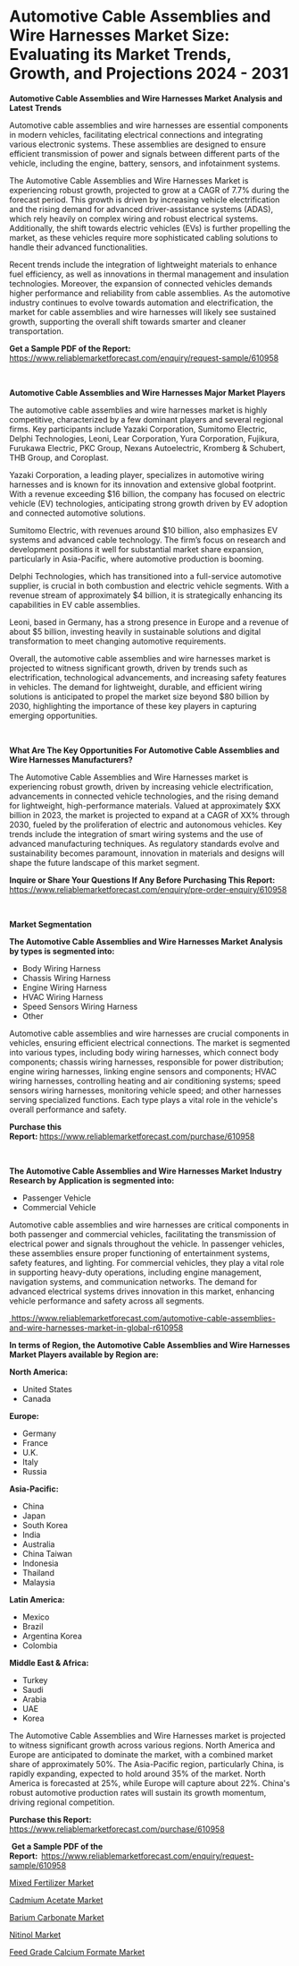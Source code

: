 <p><h1>Automotive Cable Assemblies and Wire Harnesses Market Size: Evaluating its Market Trends, Growth, and Projections 2024 - 2031</h1></p><p><strong>Automotive Cable Assemblies and Wire Harnesses Market Analysis and Latest Trends</strong></p>
<p><p>Automotive cable assemblies and wire harnesses are essential components in modern vehicles, facilitating electrical connections and integrating various electronic systems. These assemblies are designed to ensure efficient transmission of power and signals between different parts of the vehicle, including the engine, battery, sensors, and infotainment systems.</p><p>The Automotive Cable Assemblies and Wire Harnesses Market is experiencing robust growth, projected to grow at a CAGR of 7.7% during the forecast period. This growth is driven by increasing vehicle electrification and the rising demand for advanced driver-assistance systems (ADAS), which rely heavily on complex wiring and robust electrical systems. Additionally, the shift towards electric vehicles (EVs) is further propelling the market, as these vehicles require more sophisticated cabling solutions to handle their advanced functionalities.</p><p>Recent trends include the integration of lightweight materials to enhance fuel efficiency, as well as innovations in thermal management and insulation technologies. Moreover, the expansion of connected vehicles demands higher performance and reliability from cable assemblies. As the automotive industry continues to evolve towards automation and electrification, the market for cable assemblies and wire harnesses will likely see sustained growth, supporting the overall shift towards smarter and cleaner transportation.</p></p>
<p><strong>Get a Sample PDF of the Report:&nbsp;</strong> <a href="https://www.reliablemarketforecast.com/enquiry/request-sample/610958?utm_campaign=1108&utm_medium=2&utm_source=Github&utm_content=ia&utm_term=10122024&utm_id=automotive-cable-assemblies-and-wire-harnesses">https://www.reliablemarketforecast.com/enquiry/request-sample/610958</a></p>
<p>&nbsp;</p>
<p><strong>Automotive Cable Assemblies and Wire Harnesses Major Market Players</strong></p>
<p><p>The automotive cable assemblies and wire harnesses market is highly competitive, characterized by a few dominant players and several regional firms. Key participants include Yazaki Corporation, Sumitomo Electric, Delphi Technologies, Leoni, Lear Corporation, Yura Corporation, Fujikura, Furukawa Electric, PKC Group, Nexans Autoelectric, Kromberg & Schubert, THB Group, and Coroplast.</p><p>Yazaki Corporation, a leading player, specializes in automotive wiring harnesses and is known for its innovation and extensive global footprint. With a revenue exceeding $16 billion, the company has focused on electric vehicle (EV) technologies, anticipating strong growth driven by EV adoption and connected automotive solutions.</p><p>Sumitomo Electric, with revenues around $10 billion, also emphasizes EV systems and advanced cable technology. The firm’s focus on research and development positions it well for substantial market share expansion, particularly in Asia-Pacific, where automotive production is booming.</p><p>Delphi Technologies, which has transitioned into a full-service automotive supplier, is crucial in both combustion and electric vehicle segments. With a revenue stream of approximately $4 billion, it is strategically enhancing its capabilities in EV cable assemblies.</p><p>Leoni, based in Germany, has a strong presence in Europe and a revenue of about $5 billion, investing heavily in sustainable solutions and digital transformation to meet changing automotive requirements.</p><p>Overall, the automotive cable assemblies and wire harnesses market is projected to witness significant growth, driven by trends such as electrification, technological advancements, and increasing safety features in vehicles. The demand for lightweight, durable, and efficient wiring solutions is anticipated to propel the market size beyond $80 billion by 2030, highlighting the importance of these key players in capturing emerging opportunities.</p></p>
<p>&nbsp;</p>
<p><strong>What Are The Key Opportunities For Automotive Cable Assemblies and Wire Harnesses Manufacturers?</strong></p>
<p><p>The Automotive Cable Assemblies and Wire Harnesses market is experiencing robust growth, driven by increasing vehicle electrification, advancements in connected vehicle technologies, and the rising demand for lightweight, high-performance materials. Valued at approximately $XX billion in 2023, the market is projected to expand at a CAGR of XX% through 2030, fueled by the proliferation of electric and autonomous vehicles. Key trends include the integration of smart wiring systems and the use of advanced manufacturing techniques. As regulatory standards evolve and sustainability becomes paramount, innovation in materials and designs will shape the future landscape of this market segment.</p></p>
<p><strong>Inquire or Share Your Questions If Any Before Purchasing This Report:</strong> <a href="https://www.reliablemarketforecast.com/enquiry/pre-order-enquiry/610958?utm_campaign=1108&utm_medium=2&utm_source=Github&utm_content=ia&utm_term=10122024&utm_id=automotive-cable-assemblies-and-wire-harnesses">https://www.reliablemarketforecast.com/enquiry/pre-order-enquiry/610958</a></p>
<p>&nbsp;</p>
<p><strong>Market Segmentation</strong></p>
<p><strong>The Automotive Cable Assemblies and Wire Harnesses Market Analysis by types is segmented into:</strong></p>
<p><ul><li>Body Wiring Harness</li><li>Chassis Wiring Harness</li><li>Engine Wiring Harness</li><li>HVAC Wiring Harness</li><li>Speed Sensors Wiring Harness</li><li>Other</li></ul></p>
<p><p>Automotive cable assemblies and wire harnesses are crucial components in vehicles, ensuring efficient electrical connections. The market is segmented into various types, including body wiring harnesses, which connect body components; chassis wiring harnesses, responsible for power distribution; engine wiring harnesses, linking engine sensors and components; HVAC wiring harnesses, controlling heating and air conditioning systems; speed sensors wiring harnesses, monitoring vehicle speed; and other harnesses serving specialized functions. Each type plays a vital role in the vehicle's overall performance and safety.</p></p>
<p><strong>Purchase this Report:&nbsp;</strong><a href="https://www.reliablemarketforecast.com/purchase/610958?utm_campaign=1108&utm_medium=2&utm_source=Github&utm_content=ia&utm_term=10122024&utm_id=automotive-cable-assemblies-and-wire-harnesses">https://www.reliablemarketforecast.com/purchase/610958</a></p>
<p>&nbsp;</p>
<p><strong>The Automotive Cable Assemblies and Wire Harnesses Market Industry Research by Application is segmented into:</strong></p>
<p><ul><li>Passenger Vehicle</li><li>Commercial Vehicle</li></ul></p>
<p><p>Automotive cable assemblies and wire harnesses are critical components in both passenger and commercial vehicles, facilitating the transmission of electrical power and signals throughout the vehicle. In passenger vehicles, these assemblies ensure proper functioning of entertainment systems, safety features, and lighting. For commercial vehicles, they play a vital role in supporting heavy-duty operations, including engine management, navigation systems, and communication networks. The demand for advanced electrical systems drives innovation in this market, enhancing vehicle performance and safety across all segments.</p></p>
<p><a href="https://www.reliablemarketforecast.com/automotive-cable-assemblies-and-wire-harnesses-market-in-global-r610958?utm_campaign=1108&utm_medium=2&utm_source=Github&utm_content=ia&utm_term=10122024&utm_id=automotive-cable-assemblies-and-wire-harnesses">&nbsp;https://www.reliablemarketforecast.com/automotive-cable-assemblies-and-wire-harnesses-market-in-global-r610958</a></p>
<p><strong>In terms of Region, the Automotive Cable Assemblies and Wire Harnesses Market Players available by Region are:</strong></p>
<p>
    <p> <strong> North America: </strong>
        <ul>
            <li>United States</li>
            <li>Canada</li>
        </ul>
        </p> 
    <p> <strong> Europe: </strong>
        <ul>
            <li>Germany</li>
            <li>France</li>
            <li>U.K.</li>
            <li>Italy</li>
            <li>Russia</li>
        </ul>
        </p> 
    <p> <strong> Asia-Pacific: </strong>
        <ul>
            <li>China</li>
            <li>Japan</li>
            <li>South Korea</li>
            <li>India</li>
            <li>Australia</li>
            <li>China Taiwan</li>
            <li>Indonesia</li>
            <li>Thailand</li>
            <li>Malaysia</li>
        </ul>
        </p> 
    <p> <strong> Latin America: </strong>
        <ul>
            <li>Mexico</li>
            <li>Brazil</li>
            <li>Argentina Korea</li>
            <li>Colombia</li>
        </ul>
        </p> 
    <p> <strong> Middle East & Africa: </strong>
        <ul>
            <li>Turkey</li>
            <li>Saudi</li>
            <li>Arabia</li>
            <li>UAE</li>
            <li>Korea</li>
        </ul>
    </p>
    </p>
<p><p>The Automotive Cable Assemblies and Wire Harnesses market is projected to witness significant growth across various regions. North America and Europe are anticipated to dominate the market, with a combined market share of approximately 50%. The Asia-Pacific region, particularly China, is rapidly expanding, expected to hold around 35% of the market. North America is forecasted at 25%, while Europe will capture about 22%. China's robust automotive production rates will sustain its growth momentum, driving regional competition.</p></p>
<p><strong>Purchase this Report: </strong><a href="https://www.reliablemarketforecast.com/purchase/610958?utm_campaign=1108&utm_medium=2&utm_source=Github&utm_content=ia&utm_term=10122024&utm_id=automotive-cable-assemblies-and-wire-harnesses">https://www.reliablemarketforecast.com/purchase/610958</a></p>
<p>&nbsp;<strong>Get a Sample PDF of the Report:&nbsp;&nbsp;</strong><a href="https://www.reliablemarketforecast.com/enquiry/request-sample/610958?utm_campaign=1108&utm_medium=2&utm_source=Github&utm_content=ia&utm_term=10122024&utm_id=automotive-cable-assemblies-and-wire-harnesses">https://www.reliablemarketforecast.com/enquiry/request-sample/610958</a></p>
<p><strong></strong></p>
<p><p><a href="https://www.linkedin.com/pulse/deep-dive-mixed-fertilizer-market-itstrends-segmentation-competitive-sbkwe?utm_campaign=1108&utm_medium=2&utm_source=Github&utm_content=ia&utm_term=10122024&utm_id=automotive-cable-assemblies-and-wire-harnesses">Mixed Fertilizer Market</a></p><p><a href="https://www.linkedin.com/pulse/th-score-market-0ptye?utm_campaign=1108&utm_medium=2&utm_source=Github&utm_content=ia&utm_term=10122024&utm_id=automotive-cable-assemblies-and-wire-harnesses">Cadmium Acetate Market</a></p><p><a href="https://www.linkedin.com/pulse/th-score-market-0ptye?utm_campaign=1108&utm_medium=2&utm_source=Github&utm_content=ia&utm_term=10122024&utm_id=automotive-cable-assemblies-and-wire-harnesses">Barium Carbonate Market</a></p><p><a href="https://www.linkedin.com/pulse/futur-trend-quest-sl8ue?utm_campaign=1108&utm_medium=2&utm_source=Github&utm_content=ia&utm_term=10122024&utm_id=automotive-cable-assemblies-and-wire-harnesses">Nitinol Market</a></p><p><a href="https://github.com/CliffMedina6/Market-Research-Report-List-7/blob/main/feed-grade-calcium-formate-market.md?utm_campaign=1108&utm_medium=2&utm_source=Github&utm_content=ia&utm_term=10122024&utm_id=automotive-cable-assemblies-and-wire-harnesses">Feed Grade Calcium Formate Market</a></p></p>